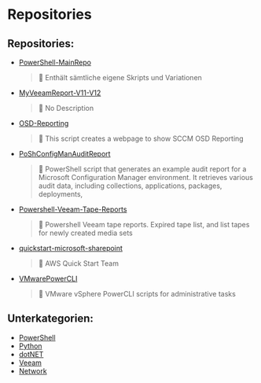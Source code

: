 # Repositories

## Repositories:
- [PowerShell-MainRepo](https://github.com/KOWThamielis/PowerShell-MainRepo)
	> :memo: Enthält sämtliche eigene Skripts und Variationen
- [MyVeeamReport-V11-V12](https://github.com/Thamielis/MyVeeamReport-V11-V12)
	> :memo: No Description
- [OSD-Reporting](https://github.com/Thamielis/OSD-Reporting)
	> :memo: This script creates a webpage to show SCCM OSD Reporting
- [PoShConfigManAuditReport](https://github.com/Thamielis/PoShConfigManAuditReport)
	> :memo: PowerShell script that generates an example audit report for a Microsoft Configuration Manager environment. It retrieves various audit data, including collections, applications, packages, deployments,
- [Powershell-Veeam-Tape-Reports](https://github.com/Thamielis/Powershell-Veeam-Tape-Reports)
	> :memo: Powershell Veeam tape reports. Expired tape list, and list tapes for newly created media sets
- [quickstart-microsoft-sharepoint](https://github.com/Thamielis/quickstart-microsoft-sharepoint)
	> :memo: AWS Quick Start Team
- [VMwarePowerCLI](https://github.com/Thamielis/VMwarePowerCLI)
	> :memo: VMware vSphere PowerCLI scripts for administrative tasks

## Unterkategorien:
- [PowerShell](PowerShell.md)
- [Python](Python.md)
- [dotNET](dotNET.md)
- [Veeam](Veeam.md)
- [Network](Network.md)

